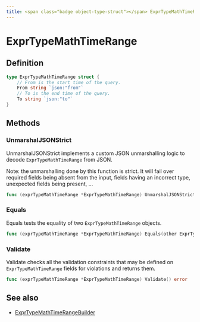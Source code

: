 ```yaml
---
title: <span class="badge object-type-struct"></span> ExprTypeMathTimeRange
---
```

# <span class="badge object-type-struct"></span> ExprTypeMathTimeRange

## Definition

```go
type ExprTypeMathTimeRange struct {
    // From is the start time of the query.
    From string `json:"from"`
    // To is the end time of the query.
    To string `json:"to"`
}
```
## Methods

### <span class="badge object-method"></span> UnmarshalJSONStrict

UnmarshalJSONStrict implements a custom JSON unmarshalling logic to decode `ExprTypeMathTimeRange` from JSON.

Note: the unmarshalling done by this function is strict. It will fail over required fields being absent from the input, fields having an incorrect type, unexpected fields being present, …

```go
func (exprTypeMathTimeRange *ExprTypeMathTimeRange) UnmarshalJSONStrict(raw []byte) error
```

### <span class="badge object-method"></span> Equals

Equals tests the equality of two `ExprTypeMathTimeRange` objects.

```go
func (exprTypeMathTimeRange *ExprTypeMathTimeRange) Equals(other ExprTypeMathTimeRange) bool
```

### <span class="badge object-method"></span> Validate

Validate checks all the validation constraints that may be defined on `ExprTypeMathTimeRange` fields for violations and returns them.

```go
func (exprTypeMathTimeRange *ExprTypeMathTimeRange) Validate() error
```

## See also

 * <span class="badge builder"></span> [ExprTypeMathTimeRangeBuilder](./builder-ExprTypeMathTimeRangeBuilder.md)
